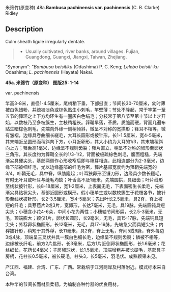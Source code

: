 米筛竹(原变种)
48a.**Bambusa pachinensis var. pachinensis** (C. B. Clarke) Ridley

## Description
Culm sheath ligule irregularly dentate.


> * Usually cultivated, river banks, around villages. Fujian, Guangdong, Guangxi, Jiangxi, Taiwan, Zhejiang.

  "Synonym": "*Bambusa beisitiku* (Odashima) P. C. Keng; *Leleba beisiti-ku* Odashima; *L. pachinensis* (Hayata) Nakai.

**45a. 米筛竹（原变种）  图版25: 1-14**

var. pachinensis

竿高3-8米，直径1-4.5厘米，尾梢稍下垂，下部挺直；节间长30-70厘米，幼时薄被白色蜡粉，并疏被淡色或棕色贴生小刺毛，竿壁薄；节处不隆起，常于竿第一至五节的箨环之上下方均环生有一圈灰白色绢毛；分枝常于第八节至第十节以上才开始，以数枝乃至多枝簇生，主枝稍粗长。箨鞘早落，革质，质脆而硬，背面几遍布贴生暗棕色刺毛，先端向外缘一侧稍倾斜，微呈不对称的宽拱形；箨耳不相等，微有皱褶，边缘具卷曲细长繸毛，大耳长圆形或披针形，长1-1.5厘米，宽4-5毫米，其末端近呈圆形而稍斜向下方，小耳近卵形，其大小约为大耳的1/3，其末端稍斜向上方；箨舌高1毫米，边缘呈不规则齿裂；箨片直立，稍呈不对称的卵形至卵状三角形，其长度约为箨鞘全长的1/3-1/2，背面被极疏棕色刺毛，腹面粗糙，先端渐尖具硬尖头，基部两侧作心形收窄后即与箨耳相连，此相连部分为2-3毫米，边缘下部被细纤毛，尤以边缘基部的纤毛为密，箨片基部宽度约为箨鞘先端宽的3/4。叶鞘无毛，具中脊，纵肋隆起；叶耳狭卵形至镰刀形，边缘具少数长繸毛，有时无叶耳或叶耳与缝毛均缺；叶舌高不及1毫米，先端圆拱，具细齿；叶片线形至线状披针形，长8-18厘米，宽1-2厘米，上表面无毛，下表面密生长柔毛，先端渐尖具钻状尖头，基部近圆形或楔形。假小穗单生或以数枚簇生于花枝各节，披针形至线状披针形，长2-3.5厘米，宽4-5毫米；先出叶长2.5毫米，具2脊，脊上被短的纤毛；具芽苞片2或3片，宽卵形，长达7毫米，无毛，具19脉，先端圆钝具短尖头；小穗含小花4-6朵，中间小花为两性；小穗轴节间形扁，长2.5-3毫米，无毛，顶端膨大；颖仅1片，卵状长圆形，长9毫米，无毛，具15-17脉，先端钝具短尖头；外稃卵状椭圆形，长12毫米，无毛，具17-19脉，先端急尖而具短尖头；内稃披针形，稍短于其外稃，长11毫米，具2脊，脊上无毛，脊间5或6脉，脊外每边3或4脉，顶端呈三叉状并具一簇白色细长毛，边缘呈不规则齿裂；鳞被不相等，边缘被长纤毛，前方2片匙形，长3毫米，后方1片近倒卵状椭圆形，长1.6毫米；花丝细长，花药长4毫米；子房卵球状，长1.5毫米，顶端增粗并被长硬毛，基部具子房柄，花柱长0.5毫米，被长硬毛，柱头3，长5毫米，羽毛状。成熟颖果未见。

产江西、福建、台湾、广东、广西。常栽培于江河两岸及村落附近。模式标本采自台湾。

本种竿的节间长而材质柔韧。为编制各种竹器的优良用材。
